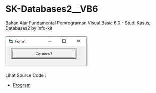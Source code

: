# SK-Databases2__VB6
Bahan Ajar Fundamental Pemrograman Visual Basic 6.0 - Studi Kasus; Databases2 by Info-kit<br><br>
<img src="https://github.com/RizkyKhapidsyah/SK-Databases2__VB6/blob/main/result/001.PNG"><br><br>
Lihat Source Code : <br>
- <a href="https://github.com/RizkyKhapidsyah/SK-Databases2__VB6">Program</a>

